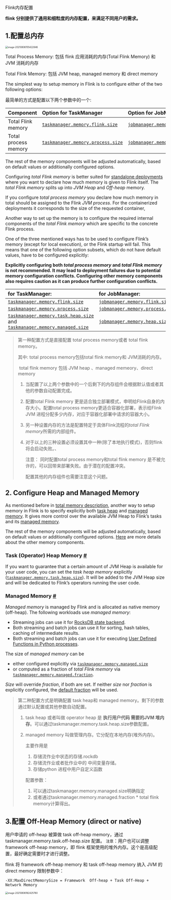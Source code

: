 Flink内存配置

**flink 分别提供了通用和细粒度的内存配置，来满足不同用户的需求。**

## 1.配置总内存

<img src="/Users/zyw/Library/Application Support/typora-user-images/image-20210806155422846.png" alt="image-20210806155422846" style="zoom:50%;" />

Total Process Memory: 包括 flink 应用消耗的内存(Total Flink Memory) 和 JVM 消耗的内存

Total Flink Memory: 包括 JVM heap, managed memory 和 direct memory

The simplest way to setup memory in Flink is to configure either of the two following options:

最简单的方式是配置以下两个参数中的一个:

| **Component**        | **Option for TaskManager**                                   | **Option for JobManager**                                    |
| :------------------- | :----------------------------------------------------------- | :----------------------------------------------------------- |
| Total Flink memory   | [`taskmanager.memory.flink.size`](https://ci.apache.org/projects/flink/flink-docs-release-1.13/docs/deployment/config/#taskmanager-memory-flink-size) | [`jobmanager.memory.flink.size`](https://ci.apache.org/projects/flink/flink-docs-release-1.13/docs/deployment/config/#jobmanager-memory-flink-size) |
| Total process memory | [`taskmanager.memory.process.size`](https://ci.apache.org/projects/flink/flink-docs-release-1.13/docs/deployment/config/#taskmanager-memory-process-size) | [`jobmanager.memory.process.size`](https://ci.apache.org/projects/flink/flink-docs-release-1.13/docs/deployment/config/#jobmanager-memory-process-size) |

The rest of the memory components will be adjusted automatically, based on default values or additionally configured options.

Configuring *total Flink memory* is better suited for [standalone deployments](https://ci.apache.org/projects/flink/flink-docs-release-1.13/docs/deployment/resource-providers/standalone/overview/) where you want to declare how much memory is given to Flink itself. The *total Flink memory* splits up into *JVM Heap* and *Off-heap* memory.

If you configure *total process memory* you declare how much memory in total should be assigned to the Flink *JVM process*. For the containerized deployments it corresponds to the size of the requested container,

Another way to set up the memory is to configure the required internal components of the *total Flink memory* which are specific to the concrete Flink process. 

One of the three mentioned ways has to be used to configure Flink’s memory (except for local execution), or the Flink startup will fail. This means that one of the following option subsets, which do not have default values, have to be configured explicitly:

**Explicitly configuring both *total process memory* and *total Flink memory* is not recommended. It may lead to deployment failures due to potential memory configuration conflicts. Configuring other memory components also requires caution as it can produce further configuration conflicts.**

| **for TaskManager:**                                         | **for JobManager:**                                          |
| :----------------------------------------------------------- | :----------------------------------------------------------- |
| [`taskmanager.memory.flink.size`](https://ci.apache.org/projects/flink/flink-docs-release-1.13/docs/deployment/config/#taskmanager-memory-flink-size) | [`jobmanager.memory.flink.size`](https://ci.apache.org/projects/flink/flink-docs-release-1.13/docs/deployment/config/#jobmanager-memory-flink-size) |
| [`taskmanager.memory.process.size`](https://ci.apache.org/projects/flink/flink-docs-release-1.13/docs/deployment/config/#taskmanager-memory-process-size) | [`jobmanager.memory.process.size`](https://ci.apache.org/projects/flink/flink-docs-release-1.13/docs/deployment/config/#jobmanager-memory-process-size) |
| [`taskmanager.memory.task.heap.size`](https://ci.apache.org/projects/flink/flink-docs-release-1.13/docs/deployment/config/#taskmanager-memory-task-heap-size) and [`taskmanager.memory.managed.size`](https://ci.apache.org/projects/flink/flink-docs-release-1.13/docs/deployment/config/#taskmanager-memory-managed-size) | [`jobmanager.memory.heap.size`](https://ci.apache.org/projects/flink/flink-docs-release-1.13/docs/deployment/config/#jobmanager-memory-heap-size) |

> 第一种配置方式是直接配置 total process memory或者 total flink memory。
>
> 其中: total process memory包括total flink memory和 JVM消耗的内存。
>
> ​		  total flink memory 包括 JVM heap 、managed memeory、direct memory
>
> 1. 当配置了以上两个参数中的一个后剩下的内存组件会根据默认值或者其他的参数自动配置完成。
>
> 2. 配置total Flink memory 更是适合独立部署模式，申明给Flink自身的内存大小。配置total process memory更适合容器化部署，表示给Flink JVM 进程分配多少内存，对应于容器化部署中请求的容器大小。
>
> 3. 另一种设置内存的方法是配置特定于具体Flink流程的*total Flink memory*所需的内部组件。
>
> 4. 对于以上的三种设置必须设置其中一种(除了本地执行模式)，否则flink将会启动失败。、
>
>    注意： 同时配置total process memory和total flink memory 是不被允许的，可以回带来部署失败。由于潜在的配置冲突。
>
>    配置其他的内存组件也需要注意这个问题。

## 2. Configure Heap and Managed Memory

As mentioned before in [total memory description](https://ci.apache.org/projects/flink/flink-docs-release-1.13/docs/deployment/memory/mem_setup_tm/#configure-total-memory), another way to setup memory in Flink is to specify explicitly both [task heap](https://ci.apache.org/projects/flink/flink-docs-release-1.13/docs/deployment/memory/mem_setup_tm/#task-operator-heap-memory) and [managed memory](https://ci.apache.org/projects/flink/flink-docs-release-1.13/docs/deployment/memory/mem_setup_tm/#managed-memory). It gives more control over the available JVM Heap to Flink’s tasks and its [managed memory](https://ci.apache.org/projects/flink/flink-docs-release-1.13/docs/deployment/memory/mem_setup_tm/#managed-memory).

The rest of the memory components will be adjusted automatically, based on default values or additionally configured options. [Here](https://ci.apache.org/projects/flink/flink-docs-release-1.13/docs/deployment/memory/mem_setup_tm/#detailed-memory-model) are more details about the other memory components.

### Task (Operator) Heap Memory [#](https://ci.apache.org/projects/flink/flink-docs-release-1.13/docs/deployment/memory/mem_setup_tm/#task-operator-heap-memory)

If you want to guarantee that a certain amount of JVM Heap is available for your user code, you can set the *task heap memory* explicitly ([`taskmanager.memory.task.heap.size`](https://ci.apache.org/projects/flink/flink-docs-release-1.13/docs/deployment/config/#taskmanager-memory-task-heap-size)). It will be added to the JVM Heap size and will be dedicated to Flink’s operators running the user code.

### Managed Memory [#](https://ci.apache.org/projects/flink/flink-docs-release-1.13/docs/deployment/memory/mem_setup_tm/#managed-memory)

*Managed memory* is managed by Flink and is allocated as native memory (off-heap). The following workloads use *managed memory*:

- Streaming jobs can use it for [RocksDB state backend](https://ci.apache.org/projects/flink/flink-docs-release-1.13/docs/ops/state/state_backends/#the-rocksdbstatebackend).
- Both streaming and batch jobs can use it for sorting, hash tables, caching of intermediate results.
- Both streaming and batch jobs can use it for executing [User Defined Functions in Python processes](https://ci.apache.org/projects/flink/flink-docs-release-1.13/docs/dev/python/table/udfs/python_udfs/).

The size of *managed memory* can be

- either configured explicitly via [`taskmanager.memory.managed.size`](https://ci.apache.org/projects/flink/flink-docs-release-1.13/docs/deployment/config/#taskmanager-memory-managed-size)
- or computed as a fraction of *total Flink memory* via [`taskmanager.memory.managed.fraction`](https://ci.apache.org/projects/flink/flink-docs-release-1.13/docs/deployment/config/#taskmanager-memory-managed-fraction).

*Size* will override *fraction*, if both are set. If neither *size* nor *fraction* is explicitly configured, the [default fraction](https://ci.apache.org/projects/flink/flink-docs-release-1.13/docs/deployment/config/#taskmanager-memory-managed-fraction) will be used.

> 第二种配置方式是明确配置 task heap和 managed memory。剩下的参数通过默认配置或其他参数自动配置。
>
> 1. task heap 或者叫做 operator heap 是 **执行用户代码 需要的JVM 堆内存**。可以通过taskmanager.memory.task.heap.size参数配置。
>
> 2. managed memory 叫做管理内存。它分配在本地内存(堆外内存)。
>
>    主要作用是
>
>    1. 存储流作业中状态的存储.rockdb
>    2. 存储流作业或者批作业中的  中间变量存储。
>    3. 存储python 进程中用户自定义函数
>
>    配置参数：
>
>    1. 可以通过taskmanager.memory.managed.size明确指定
>    2. 或者通过taskmanager.memory.managed.fraction *  total flink memory计算得出。

## 3.配置 Off-Heap Memory (direct or native)

用户申请的 off-heap 被算做 task off-heap memory，通过 taskmanager.memory.task.off-heap.size 配置。
`注意`：用户也可以调整 framework off-heap memory，即 flink 框架使用的堆外内存。这个是高级配置，最好确定需要时才进行调整。

flink 将 framework off-heap memory 和 task off-heap memory 纳入 JVM 的 direct memory 限制参数中：

```
-XX:MaxDirectMemorySize = Framework  Off-heap + Task Off-Heap + Network Memory
```

<img src="/Users/zyw/Library/Application Support/typora-user-images/image-20210806162425780.png" alt="image-20210806162425780" style="zoom:50%;" />

